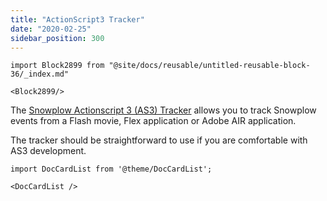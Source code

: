 ```yaml
---
title: "ActionScript3 Tracker"
date: "2020-02-25"
sidebar_position: 300
---
```


```mdx-code-block
import Block2899 from "@site/docs/reusable/untitled-reusable-block-36/_index.md"

<Block2899/>
```

The [Snowplow Actionscript 3 (AS3) Tracker](https://github.com/snowplow/snowplow-actionscript3-tracker) allows you to track Snowplow events from a Flash movie, Flex application or Adobe AIR application.

The tracker should be straightforward to use if you are comfortable with AS3 development.

```mdx-code-block
import DocCardList from '@theme/DocCardList';

<DocCardList />
```
